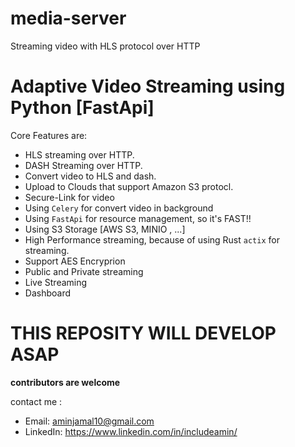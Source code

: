 # media-server
Streaming video with HLS protocol over HTTP 
# Adaptive Video Streaming using Python [FastApi]

Core Features are:
- HLS streaming over HTTP.
- DASH Streaming over HTTP.
- Convert video to HLS and dash.
- Upload to Clouds that support Amazon S3 protocl.
- Secure-Link for video
- Using `Celery` for convert video in background
- Using `FastApi` for resource management, so it's FAST!!
- Using S3 Storage [AWS S3, MINIO , ...]
- High Performance streaming, because of using Rust `actix` for streaming.
- Support AES Encryprion
- Public and Private streaming
- Live Streaming
- Dashboard

# **THIS REPOSITY WILL DEVELOP ASAP**
**contributors are welcome**


contact me :
- Email: aminjamal10@gmail.com
- LinkedIn: https://www.linkedin.com/in/includeamin/

